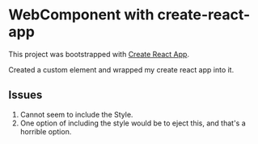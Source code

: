 # WebComponent with create-react-app

This project was bootstrapped with [Create React App](https://github.com/facebook/create-react-app).

Created a custom element and wrapped my create react app into it.

## Issues
1. Cannot seem to include the Style. 
2. One option of including the style would be to eject this, and that's a horrible option.
